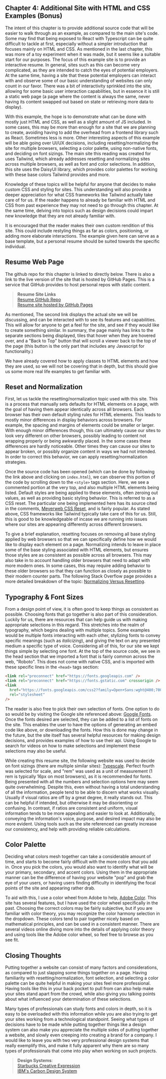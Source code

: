 ## Chapter 4: Additional Site with HTML and CSS Examples (Bonus)

The intent of this chapter is to provide additional source code that will be easier to walk through as an
example, as compared to the main site's code. Some may find that being exposed to React with Typescript can be
quite difficult to tackle at first, especially without a simpler introduction that focuses mainly on
HTML and CSS. As mentioned in the last chapter, this was more of a toy experiment when it was made, but it seems
like a suitable start for our purposes. The focus of this example site is to provide an interactive resume. In
general, sites such as this can become very complicated, as they are intended to catch the eyes of potential
employers. At the same time, having a site that these potential employers can interact with and observe some of
our basic understanding of websites can only count in our favor. There was a bit of interactivity
sprinkled into the site, allowing for some basic user interaction capabilities, but in essence it is still a
static web page (a page where the content is always the same, never having its content swapped out based on
state or retrieving more data to display).

With this example, the hope is to demonstrate what can be done with mostly just HTML and CSS, as well as
a slight amount of JS included. In some cases, this may be more than enough for a site that we are planning
to create, avoiding having to add the overhead from a frontend library such as React. Sometimes less is more.
Other interesting aspects of this example will be able going over UI/UX decisions, including
resetting/normalizing the site for multiple browsers, selecting a color palette, using non-native fonts, and
deciding on font sizings. The main site this reading was created for uses Tailwind, which already
addresses resetting and normalizing sites across multiple browsers, as well as font and color selections. In
addition, this site uses the DaisyUI library, which provides color palettes for working with these base colors
Tailwind provides and more.

Knowledge of these topics will be helpful for anyone that decides to make custom CSS and styling for sites.
This understanding will also provide a deeper appreciation for what CSS frameworks like Tailwind actually take
care of for us. If the reader happens to already be familiar with HTML and CSS from past experience they may not
need to go through this chapter. At the same time, delving into topics such as design decisions could impart
new knowledge that they are not already familiar with.

It is encouraged that the reader makes their own custom rendition of this site. This could include restyling
things as far as colors, positioning, or adding more elaborate interactions. The example given here can serve as
a base template, but a personal resume should be suited towards the specific individual.

## Resume Web Page

The github repo for this chapter is linked to directly below. There is also a link to the live version of
the site that is hosted by GitHub Pages. This is a service that GitHub provides to host personal repos
with static content.

> **Resume Site Links**  
> [Resume GitHub Repo](https://github.com/tdownie0/resume)  
> [Resume site hosted by GitHub Pages](https://tdownie0.github.io/resume/)

As mentioned, The second link displays the actual site we will be discussing, and can be interacted with to see
its features and capabilities. This will allow for anyone to get a feel for the site, and see if they would like
to create something similar. In summary, the page mainly has links to the separate sections being displayed,
tiles that hover when they are hovered over, and a "Back to Top" button that will scroll a viewer back to the top
of the page (this button is the only part that includes any Javascript for functionality.)

We have already covered how to apply classes to HTML elements and how they are used, so we will not be covering
that in depth, but this should give us some more real life examples to get familiar with.

## Reset and Normalization

First, let us tackle the resetting/normalization topic used with this site. This is a process that manually sets
defaults for HTML elements on a page, with the goal of having them appear identically across all browsers.
Each browser has their own default styling rules for HTML elements. This leads to mostly minor differences in
display behaviors across browsers. For example, the spacing and margins of elements
could be smaller or larger. With enough minor differences though, this can ultimately cause our sites to look
very different on other browsers, possibly leading to content not wrapping properly or being awkwardly placed.
In the some cases these differences are hardly noticeable. Other times they can cause our sites to
appear broken, or possibly organize content in ways we had not intended. In order to correct this behavior, we
can apply resetting/normalization strategies.

Once the source code has been opened (which can be done by following the link above and clicking on
`index.html`), we can observe this portion of the code by scrolling down to the `<style>` tags section. Here, we
see a commented portion at the very top, and also multiple HTML elements being listed. Default styles are being
applied to these elements, often zeroing out values, as well as providing basic styling behavior. This is
referred to as a CSS reset. The particular one being implemented here has its source cited in the comments,
[Meyerweb CSS Reset](http://meyerweb.com/eric/tools/css/reset/), and is fairly popular. As
stated above, CSS frameworks like Tailwind typically take care of this for us. Still, this is good to be
knowledgeable of incase we are running into issues where our sites are appearing differently across different browsers.

To give a brief explanation, resetting focuses on removing all base styling applied by web browsers so
that we can specifically define how we would like to display each element on a page. Normalizing intends to
leave in place some of the base styling associated with HTML elements, but ensures those styles are as
consistent as possible across all browsers. This may also take in to account handling older browsers that need
to adapt with more modern ones. In some cases, this may require adding behavior to these older browsers so that
they can function as closely as possible to their modern counter parts. The following Stack Overflow page
provides a more detailed breakdown of the topic:
[Normalizing Versus Resetting](https://stackoverflow.com/questions/6887336/what-is-the-difference-between-normalize-css-and-reset-css).

## Typography & Font Sizes

From a design point of view, it is often good to keep things as consistent as possible. Choosing fonts that go
together is also part of this consideration. Luckily for us, there are resources that can help guide us with
making appropriate selections in this regard. This stretches into the realm of typography, which begins
dealing with multiple topics. Some examples would be multiple fonts interacting with each other, stylizing fonts
to convey specific meanings (such as _italicizing_), and giving the text on any presented medium a specific type
of voice. Considering all of this, for our site we kept things simple by selecting one font. At the top of the
source code, we see in the head section that we imported a font that is fairly common across the web, "Roboto".
This does not come with native CSS, and is imported with these specific lines in the `<head>` tags section:

```html
<link rel="preconnect" href="https://fonts.googleapis.com" />
<link rel="preconnect" href="https://fonts.gstatic.com" crossorigin />
<link
  href="https://fonts.googleapis.com/css2?family=Open+Sans:wght@400;700&family=Roboto:wght@300;400&display=swap"
  rel="stylesheet"
/>
```

The reader is also free to pick their own selection of fonts. One option to do so would be by visiting the
Google site referenced above: [Google Fonts](https://fonts.google.com/). Once the fonts desired are selected,
they can be added to a list of fonts on the site. This enables the user to have the options of generating an embed code like above, or downloading the fonts. How this is done may change in the future, but the site itself
has several helpful resources for making design decisions, and provides examples of how to use their api. Using
Google to search for videos on how to make selections and implement these selections may also be useful.

While creating this resume site, the following website was used to decide on font sizings (there are multiple
similar sites): [Typescale](https://typescale.com/). Perfect fourth was selected for scale, and "rem" was used as
a unit of measurement (1 rem is typically 16px on most browsers), as it is recommended for fonts. Being
presented with all the numbers and selection options here may seem quite overwhelming. Despite this, even
without having a total understanding of all the information, people tend to be able to discern what works
visually. Usually if visual ratios are off by a great degree, it really stands out. This can be helpful
if intended, but otherwise it may be disorienting or confusing. In contrast, if ratios are consistent and
uniform, visual information tends to be more appealing and easier to look at. Additionally, conveying the
information's voice, purpose, and desired impact may also be more evident. Using tools such as the site
referenced can greatly increase our consistency, and help with providing reliable calculations.

## Color Palette

Deciding what colors mesh together can take a considerable amount of time, and starts to become fairly difficult
with the more colors that you add in. Once you pick the colors, you would also want to identify what will
be your primary, secondary, and accent colors. Using them in the appropriate manner can be the difference of
having your website "pop" and grab the eye of your users, or having users finding difficulty in identifying
the focal points of the site and appearing rather drab.

To aid with this, I use a color wheel from Adobe to help,
[Adobe Color](https://color.adobe.com/create/color-wheel). This site has several features, but I have used the
color wheel specifically in the past. Choosing the correct colors may be fairly subjective, but if you are
familiar with color theory, you may recognize the color harmony selection in the dropdown. These colors tend to
pair together nicely based on mathematical principles, and can be used in a consistent manner. There are
several videos online diving more into the details of applying color theory and using tools like the Adobe
color wheel, so feel free to browse as you see fit.

## Closing Thoughts

Putting together a website can consist of many factors and considerations, as compared to just slapping some
things together on a page. Having familiarity with resetting/normalization, font selection, and selecting a
color palette can be quite helpful in making your sites feel more professional. Having tools like this in your
back pocket to pull from can also help make your sites stand apart from the crowd, while also giving you talking
points about what influenced your determination of these selections.

Many types of professionals can study fonts and colors in depth, so it is easy to be overloaded with this
information while you are also trying to get your sites working from a technological standpoint. Seeing what
types of decisions have to be made while putting together things like a design system can also make you
appreciate the multiple sides of putting together a website, and slowly even creeping into creating a brand for
a company. I would like to leave you with two very professional design systems that really exemplify this, and
make it fully apparent why there are so many types of professionals that come into play when working on such
projects.

> **Design Systems**:  
> [Starbucks Creative Expression](https://creative.starbucks.com/)  
> [IBM's Carbon Design System](https://carbondesignsystem.com/)
